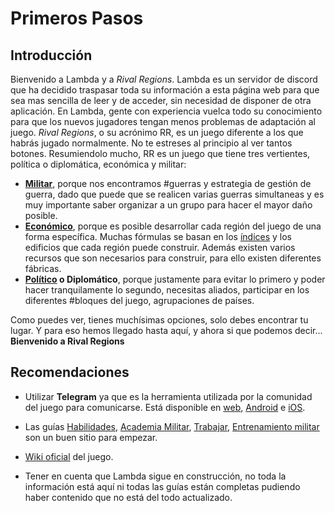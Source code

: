 
# Primeros Pasos

## Introducción

Bienvenido a Lambda y a _Rival Regions_. Lambda es un servidor de discord que ha decidido traspasar toda su información a esta página web para que sea mas sencilla de leer y de acceder, sin necesidad de disponer de otra aplicación. En Lambda, gente con experiencia vuelca todo su conocimiento para que los nuevos jugadores tengan menos problemas de adaptación al juego. _Rival Regions_, o su acrónimo RR, es un juego diferente a los que habrás jugado normalmente. No te estreses al principio al ver tantos botones. Resumiendolo mucho, RR es un juego que tiene tres vertientes, política o diplomática, económica y militar:

- **[Militar](../../4.-Guerras/)**, porque nos encontramos #guerras y estrategia de gestión de guerra, dado que puede que se realicen varias guerras simultaneas y es muy importante saber organizar a un grupo para hacer el mayor daño posible.
- **[Económico](../../2.-Economia/)**, porque es posible desarrollar cada región del juego de una forma específica. Muchas fórmulas se basan en los [índices](../../2.-Economia/Indices) y los edificios que cada región puede construir. Además existen varios recursos que son necesarios para construir, para ello existen diferentes fábricas.
- **[Político](../../3.-Politica/) o Diplomático**, porque justamente para evitar lo primero y poder hacer tranquilamente lo segundo, necesitas aliados, participar en los diferentes #bloques del juego, agrupaciones de países.

Como puedes ver, tienes muchísimas opciones, solo debes encontrar tu lugar. Y para eso hemos llegado hasta aquí, y ahora si que podemos decir... **Bienvenido a Rival Regions**

## Recomendaciones

- Utilizar **Telegram** ya que es la herramienta utilizada por la comunidad del juego para comunicarse. Está disponible en [web](https://web.telegram.org/), [Android](https://play.google.com/store/apps/details?id=org.telegram.messenger&hl=es) e [iOS](https://apps.apple.com/es/app/telegram-messenger/id686449807).

- Las guías [Habilidades](/1.-Perfil/Habilidades/), [Academia Militar](/1.-Perfil/Academia-Militar/), [Trabajar](/2.-Economia/Trabajar/), [Entrenamiento militar](/4.-Guerras/Entrenamiento-Militar/) son un buen sitio para empezar.

- [Wiki oficial](https://wiki.rivalregions.com/Rival_Regions_Wiki/es) del juego.

- Tener en cuenta que Lambda sigue en construcción, no toda la información está aquí ni todas las guías están completas pudiendo haber contenido que no está del todo actualizado.